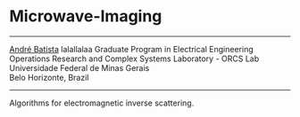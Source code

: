 # Microwave-Imaging

***

[André Batista](mailto:andre-costa@ufmg.br) lalallalaa
Graduate Program in Electrical Engineering
Operations Research and Complex Systems Laboratory - ORCS Lab  
Universidade Federal de Minas Gerais  
Belo Horizonte, Brazil

***

Algorithms for electromagnetic inverse scattering.
